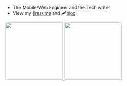 - The Mobile/Web Engineer and the Tech writer
- View my 🎩[resume](https://gasolin.idv.tw/) and 🖋[blog](http://blog.gasolin.idv.tw/)

<a href="https://github.com/AVS1508">
  <img height="180em" src="https://github-readme-stats.vercel.app/api?username=gasolin&theme=buefy&count_private=true&show_icons=true" />
  <img height="180em" src="https://github-readme-stats.vercel.app/api/top-langs/?username=gasolin&theme=buefy&layout=compact" />
</a>

<br/>
